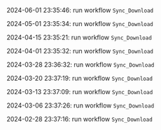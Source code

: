 2024-06-01 23:35:46: run workflow `Sync_Download` 

2024-05-01 23:35:34: run workflow `Sync_Download` 

2024-04-15 23:35:21: run workflow `Sync_Download` 

2024-04-01 23:35:32: run workflow `Sync_Download` 

2024-03-28 23:36:32: run workflow `Sync_Download` 

2024-03-20 23:37:19: run workflow `Sync_Download` 

2024-03-13 23:37:09: run workflow `Sync_Download` 

2024-03-06 23:37:26: run workflow `Sync_Download` 

2024-02-28 23:37:16: run workflow `Sync_Download` 


